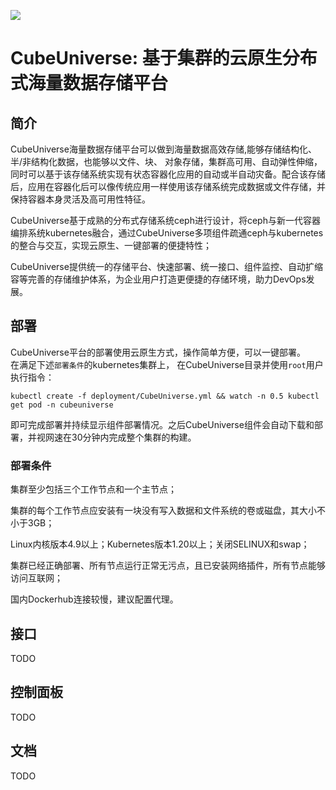 ![](https://pic.imgdb.cn/item/6401b226f144a0100783a222.png)

# CubeUniverse: 基于集群的云原生分布式海量数据存储平台

## 简介

CubeUniverse海量数据存储平台可以做到海量数据高效存储,能够存储结构化、半/非结构化数据，也能够以文件、块、 对象存储，集群高可用、自动弹性伸缩，同时可以基于该存储系统实现有状态容器化应用的自动或半自动灾备。配合该存储后，应用在容器化后可以像传统应用一样使用该存储系统完成数据或文件存储，并保持容器本身灵活及高可用性特征。

CubeUniverse基于成熟的分布式存储系统ceph进行设计，将ceph与新一代容器编排系统kubernetes融合，通过CubeUniverse多项组件疏通ceph与kubernetes的整合与交互，实现云原生、一键部署的便捷特性；

CubeUniverse提供统一的存储平台、快速部署、统一接口、组件监控、自动扩缩容等完善的存储维护体系，为企业用户打造更便捷的存储环境，助力DevOps发展。

## 部署

CubeUniverse平台的部署使用云原生方式，操作简单方便，可以一键部署。  
在满足下述`部署条件`的kubernetes集群上，  在CubeUniverse目录并使用`root`用户执行指令：  

```shell
kubectl create -f deployment/CubeUniverse.yml && watch -n 0.5 kubectl get pod -n cubeuniverse
```
即可完成部署并持续显示组件部署情况。之后CubeUniverse组件会自动下载和部署，并视网速在30分钟内完成整个集群的构建。  

### 部署条件

集群至少包括三个工作节点和一个主节点；

集群的每个工作节点应安装有一块没有写入数据和文件系统的卷或磁盘，其大小不小于3GB；

Linux内核版本4.9以上；Kubernetes版本1.20以上；关闭SELINUX和swap；

集群已经正确部署、所有节点运行正常无污点，且已安装网络插件，所有节点能够访问互联网；

国内Dockerhub连接较慢，建议配置代理。

## 接口

TODO

## 控制面板

TODO

## 文档

TODO